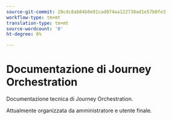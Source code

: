 ```yaml
---
source-git-commit: 20cdc8ab84b8e91cad074aa122738ad1e57b0fe3
workflow-type: tm+mt
translation-type: tm+mt
source-wordcount: '0'
ht-degree: 0%

---
```

# Documentazione di Journey Orchestration

Documentazione tecnica di Journey Orchestration.

Attualmente organizzata da amministratore e utente finale.
